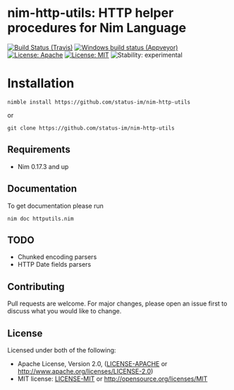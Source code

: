 # nim-http-utils: HTTP helper procedures for Nim Language

[![Build Status (Travis)](https://img.shields.io/travis/status-im/nim-http-utils/master.svg?label=Linux%20/%20macOS "Linux/macOS build status (Travis)")](https://travis-ci.org/status-im/nim-http-utils)
[![Windows build status (Appveyor)](https://img.shields.io/appveyor/ci/nimbus/nim-http-utils/master.svg?label=Windows "Windows build status (Appveyor)")](https://ci.appveyor.com/project/nimbus/nim-http-utils)
[![License: Apache](https://img.shields.io/badge/License-Apache%202.0-blue.svg)](https://opensource.org/licenses/Apache-2.0)
[![License: MIT](https://img.shields.io/badge/License-MIT-blue.svg)](https://opensource.org/licenses/MIT)
![Stability: experimental](https://img.shields.io/badge/stability-experimental-orange.svg)

# Installation

```
nimble install https://github.com/status-im/nim-http-utils
```
or
```
git clone https://github.com/status-im/nim-http-utils
```

## Requirements

* Nim 0.17.3 and up

## Documentation

To get documentation please run
```
nim doc httputils.nim
```

## TODO

* Chunked encoding parsers
* HTTP Date fields parsers

## Contributing

Pull requests are welcome. For major changes, please open an issue first to discuss what you would like to change.

## License

Licensed under both of the following:

 * Apache License, Version 2.0, ([LICENSE-APACHE](LICENSE-APACHE) or http://www.apache.org/licenses/LICENSE-2.0)
 * MIT license: [LICENSE-MIT](LICENSE-MIT) or http://opensource.org/licenses/MIT
